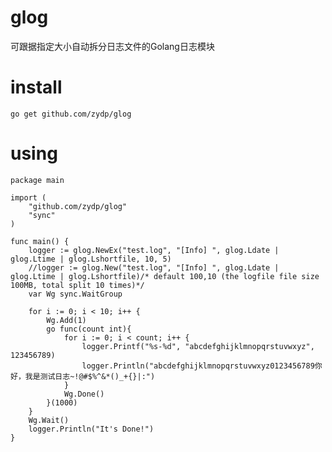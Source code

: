 # glog
可跟据指定大小自动拆分日志文件的Golang日志模块

# install
	
	go get github.com/zydp/glog
	
	
# using
    package main

    import (
        "github.com/zydp/glog"
        "sync"
    )

    func main() {
        logger := glog.NewEx("test.log", "[Info] ", glog.Ldate | glog.Ltime | glog.Lshortfile, 10, 5)
		//logger := glog.New("test.log", "[Info] ", glog.Ldate | glog.Ltime | glog.Lshortfile)/* default 100,10 (the logfile file size 100MB, total split 10 times)*/
        var Wg sync.WaitGroup

        for i := 0; i < 10; i++ {
            Wg.Add(1)
            go func(count int){
                for i := 0; i < count; i++ {
                    logger.Printf("%s-%d", "abcdefghijklmnopqrstuvwxyz", 123456789)
                    logger.Println("abcdefghijklmnopqrstuvwxyz0123456789你好，我是测试日志~!@#$%^&*()_+{}|:")
                }
                Wg.Done()
            }(1000)
        }
        Wg.Wait()
        logger.Println("It's Done!")
    }
